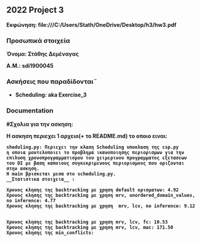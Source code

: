  ## <b>2022 Project 3

Εκφώνηση: file:///C:/Users/Stath/OneDrive/Desktop/h3/hw3.pdf


### <b>Προσωπικά στοιχεία

__Όνομα__: Στάθης Δεμέναγας

__Α.Μ.__: sdi1900045

### <b>Ασκήσεις που παραδίδονται¨

- Scheduling: aka Exercise_3


### <b>Documentation

#Σχολια για την ασκηση:  

Η ασκηση περιεχει 1 αρχειo(+ το README.md) τo οποιo ειναι: 

    sheduling.py: Περιεχει την κλαση Scheduling υποκλαση της csp.py  
    η οποια μοντελοποιει το προβλημα ικανοποιησης περιορισμων για την  
    επιλυση χρονοπρογραμματισμου του χειμερινου προγραμματος εξετασεων
    του DI με βαση καποιους συγκεκριμενους περιορισμους που οριζονται 
    στην ασκηση.  
    Η main βρισκεται μεσα στο scheduling.py.
    __Στατιστικα στοιχεια__ : 

    Χρονος κλησης της backtracking με χρηση default ορισματων: 4.92
    Χρονος κλησης της backtracking με χρηση mrv, unordered_domain_values, no inference: 4.77
    Χρονος κλησης της backtracking με χρηση  mrv, lcv, no inference: 9.12
    

    Χρονος κλησης της backtracking με χρηση mrv, lcv, fc: 10.53
    Χρονος κλησης της backtracking με χρηση mrv, lcv, mac: 171.50
    Χρονος κλησης της min_conflicts: 



